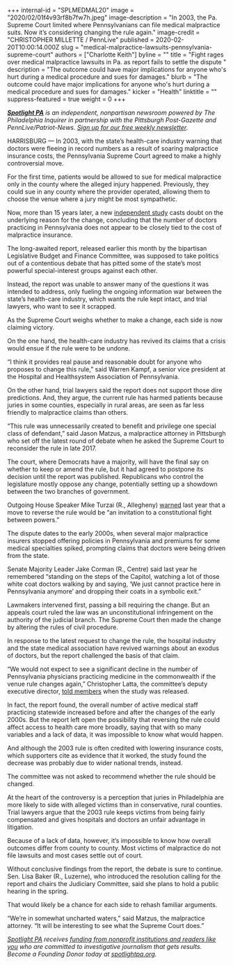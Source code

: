 +++
internal-id = "SPLMEDMAL20"
image = "2020/02/01f4v93rf8b7fw7h.jpeg"
image-description = "In 2003, the Pa. Supreme Court limited where Pennsylvanians can file medical malpractice suits. Now it’s considering changing the rule again."
image-credit = "CHRISTOPHER MILLETTE / PennLive"
published = 2020-02-20T10:00:14.000Z
slug = "medical-malpractice-lawsuits-pennsylvania-supreme-court"
authors = ["Charlotte Keith"]
byline = ""
title = "Fight rages over medical malpractice lawsuits in Pa. as report fails to settle the dispute "
description = "The outcome could have major implications for anyone who's hurt during a medical procedure and sues for damages."
blurb = "The outcome could have major implications for anyone who's hurt during a medical procedure and sues for damages."
kicker = "Health"
linktitle = ""
suppress-featured = true
weight = 0
+++

<a href="https://www.spotlightpa.org/"><i><b>Spotlight PA</b></i></a><i> is an independent, nonpartisan newsroom powered by The Philadelphia Inquirer in partnership with the Pittsburgh Post-Gazette and PennLive/Patriot-News. </i><a href="https://www.spotlightpa.org/" target=_blank><i>Sign up for our free weekly newsletter</i></a><i>.</i>

HARRISBURG — In 2003, with the state’s health-care industry warning that doctors were fleeing in record numbers as a result of soaring malpractice insurance costs, the Pennsylvania Supreme Court agreed to make a highly controversial move.

For the first time, patients would be allowed to sue for medical malpractice only in the county where the alleged injury happened. Previously, they could sue in any county where the provider operated, allowing them to choose the venue where a jury might be most sympathetic.

Now, more than 15 years later, a new <a href="https://web.archive.org/20200502190927/http://lbfc.legis.state.pa.us/Resources/Documents/Reports/656.pdf" target=_blank>independent study</a> casts doubt on the underlying reason for the change, concluding that the number of doctors practicing in Pennsylvania does not appear to be closely tied to the cost of malpractice insurance.

The long-awaited report, released earlier this month by the bipartisan Legislative Budget and Finance Committee, was supposed to take politics out of a contentious debate that has pitted some of the state’s most powerful special-interest groups against each other.

Instead, the report was unable to answer many of the questions it was intended to address, only fueling the ongoing information war between the state’s health-care industry, which wants the rule kept intact, and trial lawyers, who want to see it scrapped.

As the Supreme Court weighs whether to make a change, each side is now claiming victory.

On the one hand, the health-care industry has revived its claims that a crisis would ensue if the rule were to be undone.

<script src="https://www.spotlightpa.org/embed.js" async></script><div data-spl-embed-version="1" data-spl-src="https://www.spotlightpa.org/embeds/newsletter/"></div>

“I think it provides real pause and reasonable doubt for anyone who proposes to change this rule,” said Warren Kampf, a senior vice president at the Hospital and Healthsystem Association of Pennsylvania.

On the other hand, trial lawyers said the report does not support those dire predictions. And, they argue, the current rule has harmed patients because juries in some counties, especially in rural areas, are seen as far less friendly to malpractice claims than others.

“This rule was unnecessarily created to benefit and privilege one special class of defendant,” said Jason Matzus, a malpractice attorney in Pittsburgh who set off the latest round of debate when he asked the Supreme Court to reconsider the rule in late 2017.

The court, where Democrats have a majority, will have the final say on whether to keep or amend the rule, but it had agreed to postpone its decision until the report was published. Republicans who control the legislature mostly oppose any change, potentially setting up a showdown between the two branches of government.

Outgoing House Speaker Mike Turzai (R., Allegheny) <a href="https://web.archive.org/20190131145046/https://kywnewsradio.radio.com/articles/news/pa-lawmakers-warn-state-supreme-court-court-possible-malpractice-insurance-crisis" target=_blank>warned</a> last year that a move to reverse the rule would be “an invitation to a constitutional fight between powers.”

The dispute dates to the early 2000s, when several major malpractice insurers stopped offering policies in Pennsylvania and premiums for some medical specialties spiked, prompting claims that doctors were being driven from the state.

Senate Majority Leader Jake Corman (R., Centre) said last year he remembered “standing on the steps of the Capitol, watching a lot of those white coat doctors walking by and saying, ‘We just cannot practice here in Pennsylvania anymore’ and dropping their coats in a symbolic exit.”

Lawmakers intervened first, passing a bill requiring the change. But an appeals court ruled the law was an unconstitutional infringement on the authority of the judicial branch. The Supreme Court then made the change by altering the rules of civil procedure.

In response to the latest request to change the rule, the hospital industry and the state medical association have revived warnings about an exodus of doctors, but the report challenged the basis of that claim.

“We would not expect to see a significant decline in the number of Pennsylvania physicians practicing medicine in the commonwealth if the venue rule changes again,” Christopher Latta, the committee’s deputy executive director, <a href="https://web.archive.org/20200511233959/http://lbfc.legis.state.pa.us/Resources/Documents/Presentations/658.pdf" target=_blank>told members</a> when the study was released.

In fact, the report found, the overall number of active medical staff practicing statewide increased before and after the changes of the early 2000s. But the report left open the possibility that reversing the rule could affect access to health care more broadly, saying that with so many variables and a lack of data, it was impossible to know what would happen.

And although the 2003 rule is often credited with lowering insurance costs, which supporters cite as evidence that it worked, the study found the decrease was probably due to wider national trends, instead.

The committee was not asked to recommend whether the rule should be changed.

At the heart of the controversy is a perception that juries in Philadelphia are more likely to side with alleged victims than in conservative, rural counties. Trial lawyers argue that the 2003 rule keeps victims from being fairly compensated and gives hospitals and doctors an unfair advantage in litigation.

Because of a lack of data, however, it’s impossible to know how overall outcomes differ from county to county. Most victims of malpractice do not file lawsuits and most cases settle out of court.

Without conclusive findings from the report, the debate is sure to continue. Sen. Lisa Baker (R., Luzerne), who introduced the resolution calling for the report and chairs the Judiciary Committee, said she plans to hold a public hearing in the spring.

That would likely be a chance for each side to rehash familiar arguments.

“We’re in somewhat uncharted waters,” said Matzus, the malpractice attorney. “It will be interesting to see what the Supreme Court does.”

<script src="https://www.spotlightpa.org/embed.js" async></script><div data-spl-embed-version="1" data-spl-src="https://www.spotlightpa.org/embeds/tips/?tip_text=Do%20you%20have%20a%20tip%20about%20%3Cb%3Ewaste%2C%20fraud%2C%20or%20abuse%3C%2Fb%3E%20we%20should%20investigate%3F%20Tell%20us%20below."></div>

<a href="https://www.spotlightpa.org/"><i>Spotlight PA</i></a><i> receives </i><a href="https://www.spotlightpa.org/support"><i>funding from nonprofit institutions and readers like you</i></a><i> who are committed to investigative journalism that gets results. Become a Founding Donor today at </i><a href="https://www.spotlightpa.org/"><i>spotlightpa.org</i></a><i>.</i>
